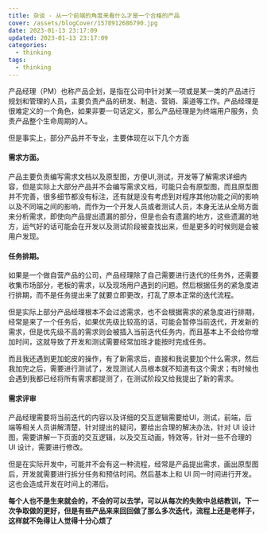 ```yaml
---
title: 杂谈 - 从一个前端的角度来看什么才是一个合格的产品
cover: /assets/blogCover/1578912686790.jpg
date: 2023-01-13 23:17:09
updated: 2023-01-13 23:17:09
categories:
  - thinking
tags:
  - thinking
---
```



产品经理（PM）也称产品企划，是指在公司中针对某一项或是某一类的产品进行规划和管理的人员，主要负责产品的研发、制造、营销、渠道等工作。产品经理是很难定义的一个角色，如果非要一句话定义，那么产品经理是为终端用户服务，负责产品整个生命周期的人。

但是事实上，部分产品并不专业，主要体现在以下几个方面

#### 需求方面。

产品主要负责编写需求文档以及原型图，方便UI,测试，开发等了解需求详细内容，但是实际上大部分产品并不会编写需求文档，可能只会有原型图，而且原型图并不完善，很多细节都没有标注，还有就是没有考虑到对程序其他功能之间的影响以及不同端之间的影响，而作为一个开发人员或者测试人员，本身无法从全局方面来分析需求，即使向产品提出遗漏的部分，但是也会有遗漏的地方，这些遗漏的地方，运气好的话可能会在开发以及测试阶段被查找出来，但是更多的时候则是会被用户发现。


#### 任务排期。

如果是一个做自营产品的公司，产品经理除了自己需要进行迭代的任务外，还需要收集市场部分，老板的需求，以及现场用户遇到的问题。然后根据任务的紧急度进行排期，而不是任务提出来了就要立即更改，打乱了原本正常的迭代流程。

但是实际上部分产品经理根本不会过滤需求，也不会根据需求的紧急度进行排期，经常是来了一个任务后，如果优先级比较高的话，可能会暂停当前迭代，开发新的需求，但是优先级不高的需求则会被插入当前迭代任务内，而且基本上不会给你增加时间，这就导致了开发和测试需要经常加班才能按时完成任务。

而且我还遇到更加蛇皮的操作，有了新需求后，直接和我说要加个什么需求，然后我加完之后，需要进行测试了，发现测试人员根本就不知道有这个需求；有时候也会遇到我都已经将所有需求都提测了，在测试阶段又给我提出了新的需求。

#### 需求评审

产品经理需要将当前迭代的内容以及详细的交互逻辑需要给UI，测试，前端，后端等相关人员讲解清楚，针对提出的疑问，要给出合理的解决办法，针对 UI 设计图，需要讲解一下页面的交互逻辑，以及交互动画，特效等，针对一些不合理的 UI 设计，需要进行修改。

但是在实际开发中，可能并不会有这一种流程，经常是产品提出需求，画出原型图后，开发就需要进行拆分任务和预估时间。然后基本上和 UI 同一时间进行开发。这也会造成开发在时间上的滞后。

**每个人也不是生来就会的，不会的可以去学，可以从每次的失败中总结教训，下一次争取做的更好，但是有些产品来来回回做了那么多次迭代，流程上还是老样子，这样就不免得让人觉得十分心烦了**

